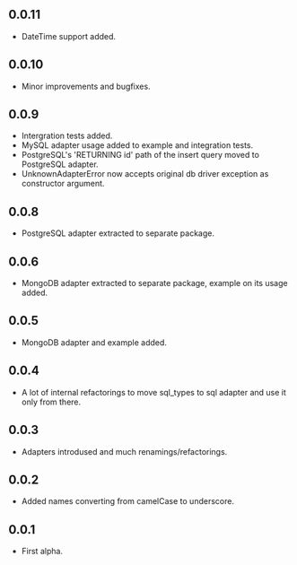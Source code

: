 0.0.11
------

- DateTime support added.

0.0.10
------

- Minor improvements and bugfixes.

0.0.9
-----

- Intergration tests added.
- MySQL adapter usage added to example and integration tests.
- PostgreSQL's 'RETURNING id' path of the insert query
  moved to PostgreSQL adapter.
- UnknownAdapterError now accepts original
  db driver exception as constructor argument.

0.0.8
-----

- PostgreSQL adapter extracted to separate package.

0.0.6
-----

- MongoDB adapter extracted to separate package, example on its usage added.

0.0.5
-----
- MongoDB adapter and example added.

0.0.4
-----

- A lot of internal refactorings to move sql_types
  to sql adapter and use it only from there.

0.0.3
-----

- Adapters introdused and much renamings/refactorings.

0.0.2
-----

- Added names converting from camelCase to underscore.

0.0.1
-----

- First alpha.